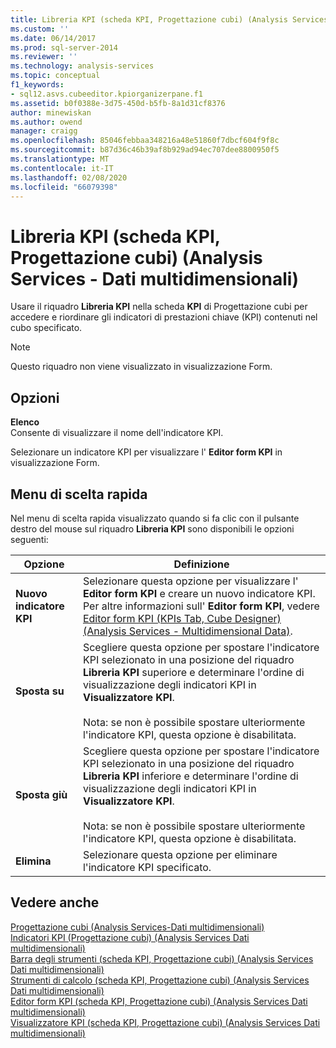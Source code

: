 ```yaml
---
title: Libreria KPI (scheda KPI, Progettazione cubi) (Analysis Services-Dati multidimensionali) | Microsoft Docs
ms.custom: ''
ms.date: 06/14/2017
ms.prod: sql-server-2014
ms.reviewer: ''
ms.technology: analysis-services
ms.topic: conceptual
f1_keywords:
- sql12.asvs.cubeeditor.kpiorganizerpane.f1
ms.assetid: b0f0388e-3d75-450d-b5fb-8a1d31cf8376
author: minewiskan
ms.author: owend
manager: craigg
ms.openlocfilehash: 85046febbaa348216a48e51860f7dbcf604f9f8c
ms.sourcegitcommit: b87d36c46b39af8b929ad94ec707dee8800950f5
ms.translationtype: MT
ms.contentlocale: it-IT
ms.lasthandoff: 02/08/2020
ms.locfileid: "66079398"
---
```

# <a name="kpi-organizer-kpis-tab-cube-designer-analysis-services---multidimensional-data"></a>Libreria KPI (scheda KPI, Progettazione cubi) (Analysis Services - Dati multidimensionali)
  Usare il riquadro **Libreria KPI** nella scheda **KPI** di Progettazione cubi per accedere e riordinare gli indicatori di prestazioni chiave (KPI) contenuti nel cubo specificato.  
  
> [!NOTE]  
>  Questo riquadro non viene visualizzato in visualizzazione Form.  
  
## <a name="options"></a>Opzioni  
 **Elenco**  
 Consente di visualizzare il nome dell'indicatore KPI.  
  
 Selezionare un indicatore KPI per visualizzare l' **Editor form KPI** in visualizzazione Form.  
  
## <a name="context-menu"></a>Menu di scelta rapida  
 Nel menu di scelta rapida visualizzato quando si fa clic con il pulsante destro del mouse sul riquadro **Libreria KPI** sono disponibili le opzioni seguenti:  
  
|Opzione|Definizione|  
|------------|----------------|  
|**Nuovo indicatore KPI**|Selezionare questa opzione per visualizzare l' **Editor form KPI** e creare un nuovo indicatore KPI. Per altre informazioni sull' **Editor form KPI**, vedere [Editor form KPI &#40;KPIs Tab, Cube Designer&#41; &#40;Analysis Services - Multidimensional Data&#41;](kpi-form-editor-kpis-tab-cube-designer-analysis-services-multidimensional-data.md).|  
|**Sposta su**|Scegliere questa opzione per spostare l'indicatore KPI selezionato in una posizione del riquadro **Libreria KPI** superiore e determinare l'ordine di visualizzazione degli indicatori KPI in **Visualizzatore KPI**.<br /><br /> Nota: se non è possibile spostare ulteriormente l'indicatore KPI, questa opzione è disabilitata.|  
|**Sposta giù**|Scegliere questa opzione per spostare l'indicatore KPI selezionato in una posizione del riquadro **Libreria KPI** inferiore e determinare l'ordine di visualizzazione degli indicatori KPI in **Visualizzatore KPI**.<br /><br /> Nota: se non è possibile spostare ulteriormente l'indicatore KPI, questa opzione è disabilitata.|  
|**Elimina**|Selezionare questa opzione per eliminare l'indicatore KPI specificato.|  
  
## <a name="see-also"></a>Vedere anche  
 [Progettazione cubi &#40;Analysis Services-Dati multidimensionali&#41;](cube-designer-analysis-services-multidimensional-data.md)   
 [Indicatori KPI &#40;Progettazione cubi&#41; &#40;Analysis Services Dati multidimensionali&#41;](kpis-cube-designer-analysis-services-multidimensional-data.md)   
 [Barra degli strumenti &#40;scheda KPI, Progettazione cubi&#41; &#40;Analysis Services Dati multidimensionali&#41;](toolbar-kpis-tab-cube-designer-analysis-services-multidimensional-data.md)   
 [Strumenti di calcolo &#40;scheda KPI, Progettazione cubi&#41; &#40;Analysis Services Dati multidimensionali&#41;](calculation-tools-kpis-cube-designer-analysis-services-multidimensional-data.md)   
 [Editor form KPI &#40;scheda KPI, Progettazione cubi&#41; &#40;Analysis Services Dati multidimensionali&#41;](kpi-form-editor-kpis-tab-cube-designer-analysis-services-multidimensional-data.md)   
 [Visualizzatore KPI &#40;scheda KPI, Progettazione cubi&#41; &#40;Analysis Services Dati multidimensionali&#41;](kpi-browser-kpis-tab-cube-designer-analysis-services-multidimensional-data.md)  
  
  
